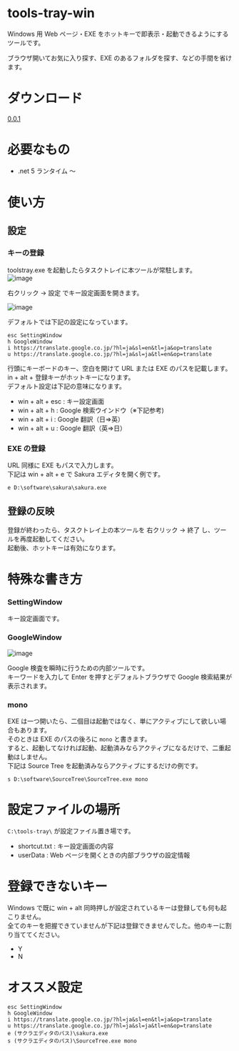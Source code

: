 # tools-tray-win

Windows 用 Web ページ・EXE をホットキーで即表示・起動できるようにするツールです。

ブラウザ開いてお気に入り探す、EXE のあるフォルダを探す、などの手間を省けます。

# ダウンロード

[0.0.1](https://github.com/okamototomoyuki/tools-tray-win/releases/tag/0.0.1)

# 必要なもの

* .net 5 ランタイム ～

# 使い方
## 設定

### キーの登録

toolstray.exe を起動したらタスクトレイに本ツールが常駐します。  
![image](https://user-images.githubusercontent.com/68187390/115990086-6634a580-a5fc-11eb-911f-99ac62af7d3e.png)

右クリック -> 設定 でキー設定画面を開きます。  

![image](https://user-images.githubusercontent.com/68187390/115989503-a9d9e000-a5f9-11eb-9629-a262e6ff92ec.png)

デフォルトでは下記の設定になっています。  
```
esc SettingWindow
h GoogleWindow
i https://translate.google.co.jp/?hl=ja&sl=en&tl=ja&op=translate
u https://translate.google.co.jp/?hl=ja&sl=ja&tl=en&op=translate
```

行頭にキーボードのキー、空白を開けて URL または EXE のパスを記載します。  
in + alt + 登録キーがホットキーになります。  
デフォルト設定は下記の意味になります。  

* win + alt + esc : キー設定画面
* win + alt + h : Google 検索ウインドウ（※下記参考)
* win + alt + i : Google 翻訳（日⇒英）
* win + alt + u : Google 翻訳（英⇒日）

### EXE の登録

URL 同様に EXE もパスで入力します。  
下記は win + alt + e で Sakura エディタを開く例です。  

```
e D:\software\sakura\sakura.exe
```

## 登録の反映

登録が終わったら、タスクトレイ上の本ツールを 右クリック -> 終了 し、ツールを再度起動してください。  
起動後、ホットキーは有効になります。

# 特殊な書き方

### SettingWindow

キー設定画面です。

### GoogleWindow

![image](https://user-images.githubusercontent.com/68187390/115989525-beb67380-a5f9-11eb-941d-c09301000373.png)


Google 検査を瞬時に行うための内部ツールです。  
キーワードを入力して Enter を押すとデフォルトブラウザで Google 検索結果が表示されます。

### mono

EXE は一つ開いたら、二個目は起動ではなく、単にアクティブにして欲しい場合もあります。  
そのときは EXE のパスの後ろに `mono` と書きます。  
すると、起動してなければ起動、起動済みならアクティブになるだけで、二重起動はしません。  
下記は Source Tree を起動済みならアクティブにするだけの例です。  
```
s D:\software\SourceTree\SourceTree.exe mono
```

# 設定ファイルの場所
`C:\tools-tray\` が設定ファイル置き場です。

* shortcut.txt : キー設定画面の内容
* userData : Web ページを開くときの内部ブラウザの設定情報

# 登録できないキー

Windows で既に win + alt 同時押しが設定されているキーは登録しても何も起こりません。  
全てのキーを把握できていませんが下記は登録できませんでした。他のキーに割り当ててください。  

* Y
* N

# オススメ設定

```
esc SettingWindow
h GoogleWindow
i https://translate.google.co.jp/?hl=ja&sl=en&tl=ja&op=translate
u https://translate.google.co.jp/?hl=ja&sl=ja&tl=en&op=translate
e (サクラエディタのパス)\sakura.exe
s (サクラエディタのパス)\SourceTree.exe mono
```

